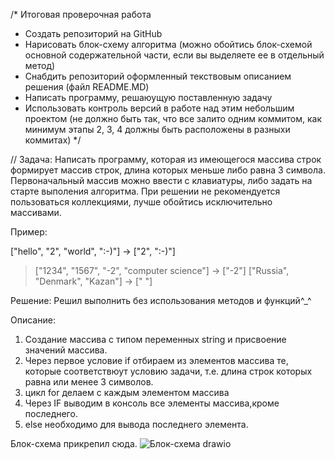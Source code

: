 /*                                                   Итоговая проверочная работа

- Создать репозиторий на GitHub
- Нарисовать блок-схему алгоритма (можно обойтись блок-схемой основной содержательной части, если вы выделяете ее в отдельный метод)
- Снабдить репозиторий оформленный текствовым описанием решения (файл README.MD)
- Написать программу, решаюущую поставленную задачу
- Использовать контроль версий в работе над этим небольшим проектом (не должно быть так, что все залито одним коммитом, как минимум этапы 2, 3, 4 должны быть расположены в разныхи коммитах)
*/

// Задача: Написать программу, которая из имеющегося массива строк формирует массив строк, длина которых меньше либо равна 3 символа. Первоначальный массив можно ввести с клавиатуры, либо задать на старте выполения алгоритма. При решении не рекомендуется пользоваться коллекциями, лучше обойтись исключительно массивами.


Пример:

["hello", "2", "world", ":-)"] -> ["2", ":-)"]
> ["1234", "1567", "-2", "computer science"] -> ["-2"]
> ["Russia", "Denmark", "Kazan"] -> [" "]

Решение:
Решил выполнить без использования методов и функций^_^

Описание:
1. Создание массива с типом переменных string и присвоение значений массива.
2. Через первое условие if отбираем из элементов массива те, которые соответствюут условию задачи, 
т.е. длина строк которых равна или менее 3 символов.
3. цикл for делаем с каждым элементом массива
4. Через IF выводим в консоль все элементы массива,кроме последнего.
5. else необходимо для вывода последнего элемента.

Блок-схема прикрепил сюда.
![Блок-схема drawio](https://user-images.githubusercontent.com/117516230/208972801-7700e6d3-c2c9-439c-beb6-6c79e3b2ce74.png)
